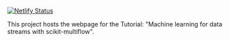 [![Netlify Status](https://api.netlify.com/api/v1/badges/ab15dd15-2359-4875-9de4-3b0d7ad432c6/deploy-status)](https://app.netlify.com/sites/streamlearningtutorial2020/deploys)

This project hosts the webpage for the Tutorial: "Machine learning for data streams with scikit-multiflow".